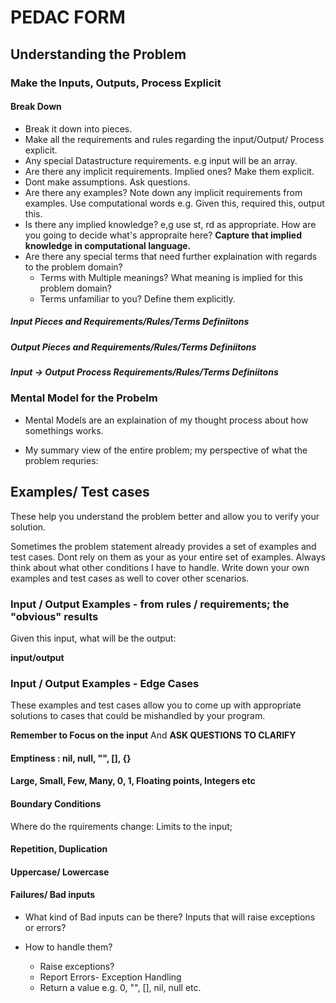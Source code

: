 # PEDAC FORM

## Understanding the Problem

### Make the Inputs, Outputs, Process Explicit

#### Break Down 

- Break it down into pieces. 
- Make all the requirements and rules regarding the input/Output/ Process explicit.
- Any special Datastructure requirements. e.g input will be an array.
- Are there any implicit requirements. Implied ones? Make them explicit.
- Dont make assumptions. Ask questions.
- Are there any examples? Note down any implicit requirements from examples. Use computational words e.g. Given this, required this, output this.
- Is there any implied knowledge? e,g use st, rd as appropriate. How are you going to decide what's appropraite here? **Capture that implied knowledge in computational language.**
- Are there any special terms that need further explaination with regards to the problem domain? 
  - Terms with Multiple meanings? What meaning is implied for this problem domain?
  - Terms unfamiliar to you? Define them explicitly.


##### Input Pieces and Requirements/Rules/Terms Definiitons



##### Output Pieces and Requirements/Rules/Terms Definiitons



##### Input -> Output Process Requirements/Rules/Terms Definiitons



### Mental Model for the Probelm

- Mental Models are an explaination of my thought process about how somethings works.

- My summary view of the entire problem; my perspective of what the problem requries:

## Examples/ Test cases

These help you understand the problem better and allow you to verify your solution.

Sometimes the problem statement already provides a set of examples and test cases. Dont rely on them as your as your entire set of examples. Always think about what other conditions I have to handle. 
Write down your own examples and test cases as well to cover other scenarios.

### Input / Output Examples - from rules / requirements; the "obvious" results

Given this input, what will be the output:

**input/output**








### Input / Output Examples - Edge Cases

These examples and test cases allow you to come up with appropriate solutions to cases that could be mishandled by your program.

**Remember to Focus on the input** And **ASK QUESTIONS TO CLARIFY**

#### Emptiness : nil, null, "", [], {}


#### Large, Small, Few, Many, 0, 1, Floating points, Integers etc


#### Boundary Conditions

Where do the rquirements change:
Limits to the input;



#### Repetition, Duplication



#### Uppercase/ Lowercase



#### Failures/ Bad inputs

- What kind of Bad inputs can be there? Inputs that will raise exceptions or errors?

- How to handle them?
  - Raise exceptions?
  - Report Errors- Exception Handling
  - Return a value e.g. 0, "", [], nil, null etc.















